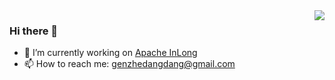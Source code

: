 <img align="right" src="https://github-readme-stats.vercel.app/api?username=gong&show_icons=true&line_height=32&hide_border=true" />

### Hi there 👋  
- 🔭 I’m currently working on [Apache InLong](https://github.com/apache/inlong)
- 📫 How to reach me: genzhedangdang@gmail.com
  
<!--
**gong/gong** is a ✨ _special_ ✨ repository because its `README.md` (this file) appears on your GitHub profile.

Here are some ideas to get you started:

- 🔭 I’m currently working on ...
- 🌱 I’m currently learning ...
- 👯 I’m looking to collaborate on ...
- 🤔 I’m looking for help with ...
- 💬 Ask me about ...
- 📫 How to reach me: ...
- 😄 Pronouns: ...
- ⚡ Fun fact: ...
-->
